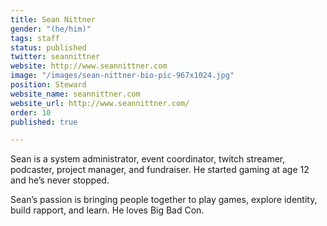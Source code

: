 ```yaml
---
title: Sean Nittner
gender: "(he/him)"
tags: staff
status: published
twitter: seannittner
website: http://www.seannittner.com
image: "/images/sean-nittner-bio-pic-967x1024.jpg"
position: Steward
website_name: seannittner.com
website_url: http://www.seannittner.com/
order: 10
published: true

---
```

Sean is a system administrator, event coordinator, twitch streamer, podcaster, project manager, and fundraiser. He started gaming at age 12 and he’s never stopped.

Sean’s passion is bringing people together to play games, explore identity, build rapport, and learn. He loves Big Bad Con.